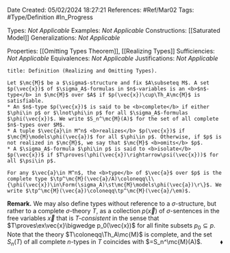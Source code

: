 <div class="topSpace"></div>

Date Created: 05/02/2024 18:27:21
References: #Ref/Mar02
Tags: #Type/Definition #In_Progress

Types: <i>Not Applicable</i>
Examples: <i>Not Applicable</i>
Constructions: [[Saturated Model]]
Generalizations: <i>Not Applicable</i>

Properties: [[Omitting Types Theorem]], [[Realizing Types]]
Sufficiencies: <i>Not Applicable</i>
Equivalences: <i>Not Applicable</i>
Justifications: <i>Not Applicable</i>

``` ad-Definition
title: Definition (Realizing and Omitting Types).

Let $\mc{M}$ be a $\sigma$-structure and fix $A\subseteq M$. A set $p(\vec{x})$ of $\sigma_A$-formulas in $n$-variables is an <b>$n$-type</b> in $\mc{M}$ over $A$ if $p(\vec{x})\cup\Th_A\mc{M}$ is satisfiable.
* An $n$-type $p(\vec{x})$ is said to be <b>complete</b> if either $\phi\in p$ or $\lnot\phi\in p$ for all $\sigma_A$-formulas $\phi(\vec{x})$. We write $S_n^\mc{M}(A)$ for the set of all complete $n$-types over $M$.
* A tuple $\vec{a}\in M^n$ <b>realizes</b> $p(\vec{x})$ if $\mc{M}\models\phi(\vec{a})$ for all $\phi\in p$. Otherwise, if $p$ is not realized in $\mc{M}$, we say that $\mc{M}$ <b>omits</b> $p$.
* A $\sigma_A$-formula $\phi\in p$ is said to <b>isolate</b> $p(\vec{x})$ if $T\proves(\phi(\vec{x})\rightarrow\psi(\vec{x}))$ for all $\psi\in p$.

For any $\vec{a}\in M^n$, the <b>type</b> of $\vec{a}$ over $p$ is the complete type $\tp^\mc{M}(\vec{a}/A)\coloneqq\l\{\phi(\vec{x})\in\Form(\sigma_A)\st\mc{M}\models\phi(\vec{a})\r\}$. We write $\tp^\mc{M}(\vec{a})\coloneqq\tp^\mc{M}(\vec{a}/\em)$.

```

<b>Remark.</b> We may also define types without reference to a $\sigma$-structure, but rather to a complete $\sigma$-theory $T$, as a collection $p(\vec{x})$ of $\sigma$-sentences in the free variables $\vec{x}$ that is <i>$T$-consistent</i> in the sense that $T\proves\ex\vec{x}\bigwedge p_0(\vec{x})$ for all finite subsets $p_0\subseteq p$. Note that the theory $T\coloneqq\Th_A\mc{M}$ is complete, and the set $S_n(T)$ of all complete $n$-types in $T$ coincides with $=S_n^\mc{M}(A)$.<span style="float:right;">$\blacklozenge$</span>
